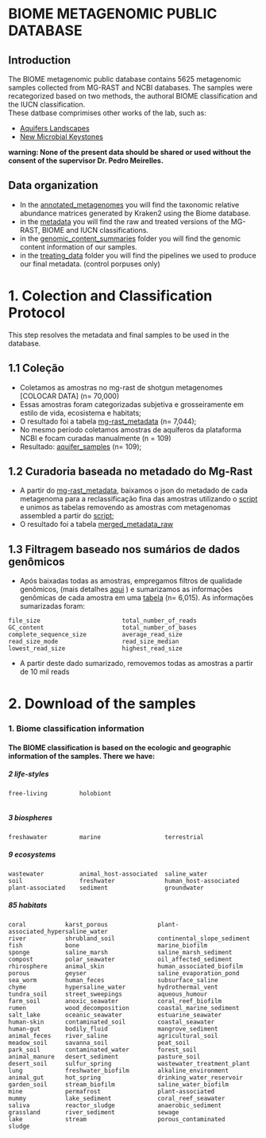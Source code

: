 # BIOME METAGENOMIC PUBLIC DATABASE

## Introduction  
  
The BIOME metagenomic public database contains 5625 metagenomic samples collected from MG-RAST and NCBI databases. The samples were recategorized based on two methods, the authoral BIOME classification and the IUCN classification.  
These datbase comprimises other works of the lab, such as:
- [Aquifers Landscapes](https://github.com/MeirellesLab/aquifer_metagenomes)
- [New Microbial Keystones](https://github.com/MeirellesLab/keystones_paper)

**warning: None of the present data should be shared or used without the consent of the supervisor Dr. Pedro Meirelles.**

## Data organization
- In the [annotated_metagenomes](annotated_metagenomes/) you will find the taxonomic relative abundance matrices generated by Kraken2 using the Biome database.  
- in the [metadata](metadata/) you will find the raw and treated versions of the MG-RAST, BIOME and IUCN classifications.  
- in the [genomic_content_summaries](genomic_content_summaries/) folder you will find the genomic content information of our samples.  
- in the [treating_data](treating_data/) folder you will find the pipelines we used to produce our final metadata. (control porpuses only)  

# 1. Colection and Classification Protocol 
This step resolves the metadata and final samples to be used in the database.

## 1.1 Coleção  
- Coletamos as amostras no mg-rast de shotgun metagenomes [COLOCAR DATA] (n= 70,000)  
- Essas amostras foram categorizadas subjetiva e grosseiramente em estilo de vida, ecosistema e habitats;  
- O resultado foi a tabela [mg-rast_metadata](reclassification_2022/01_original_data/mg-rast_metadata.csv) (n= 7,044);  
- No mesmo período coletamos amostras de aquíferos da plataforma NCBI e focam curadas manualmente (n = 109)  
- Resultado: [aquifer_samples](reclassification_2022/01_original_data/aquifer_samples.csv) (n= 109);  

    
## 1.2 Curadoria baseada no metadado do Mg-Rast
- A partir do [mg-rast_metadata](reclassification_2022/01_original_data/mg-rast_metadata.csv), baixamos o json do metadado de cada metagenoma para a reclassificação fina das amostras utilizando o [script](Python/mgrast_download_metadata.py) e unimos as tabelas removendo as amostras com metagenomas assembled a partir do [script](R/merge_tables.R);  
- O resultado foi a tabela [merged_metadata_raw](reclassification_2022/04_final_merge_and_reclassification/biome_classification/merged_metadata_raw.csv)  

## 1.3 Filtragem baseado nos sumários de dados genômicos
- Após baixadas todas as amostras, empregamos filtros de qualidade genômicos, (mais detalhes [aqui](link_do_download) ) e sumarizamos as informações genômicas de cada amostra em uma [tabela](genomic_content_summaries/genomic_content_summaries.csv) (n= 6,015). As informações sumarizadas foram:  
```
file_size                       total_number_of_reads
GC_content                      total_number_of_bases
complete_sequence_size          average_read_size
read_size_mode                  read_size_median
lowest_read_size                highest_read_size
```
- A partir deste dado sumarizado, removemos todas as amostras a partir de 10 mil reads

# 2. Download of the samples

























































  
### 1. Biome classification information  

#### The BIOME classification is based on the ecologic and geographic information of the samples. There we have:  
  
##### 2 life-styles   
```
free-living         holobiont
  
```
##### 3 biospheres  
```
freshawater         marine                  terrestrial
```
  
##### 9 ecosystems  
```
wastewater          animal_host-associated  saline_water 
soil                freshwater              human_host-associated
plant-associated    sediment                groundwater
```

##### 85 habitats  
                                                                                                                                                       
```
coral           karst_porous              plant-associated_hypersaline_water
river           shrubland_soil            continental_slope_sediment
fish            bone                      marine_biofilm
sponge          saline_marsh              saline_marsh_sediment
compost         polar_seawater            oil_affected_sediment
rhirosphere     animal_skin               human_associated_biofilm
porous          geyser                    saline_evaporation_pond
sea_worm        human_feces               subsurface_saline
chyme           hypersaline_water         hydrothermal_vent
tundra_soil     street_sweepings          aqueous_humour
farm_soil       anoxic_seawater           coral_reef_biofilm
rumen           wood_decomposition        coastal_marine_sediment
salt_lake       oceanic_seawater          estuarine_seawater
human-skin      contaminated_soil         coastal_seawater
human-gut       bodily_fluid              mangrove_sediment
animal_feces    river_saline              agricultural_soil
meadow_soil     savanna_soil              peat_soil
park_soil       contaminated_water        forest_soil
animal_manure   desert_sediment           pasture_soil
desert_soil     sulfur_spring             wastewater_treatment_plant
lung            freshwater_biofilm        alkaline_environment
animal_gut      hot_spring                drinking_water_reservoir
garden_soil     stream_biofilm            saline_water_biofilm
mine            permafrost                plant-associated
mummy           lake_sediment             coral_reef_seawater
saliva          reactor_sludge            anaerobic_sediment
grassland       river_sediment            sewage
lake            stream                    porous_contaminated
sludge

```







